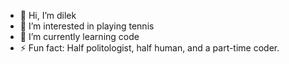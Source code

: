 - 👋 Hi, I’m dilek
- 👀 I’m interested in playing tennis
- 🌱 I’m currently learning code
- ⚡ Fun fact: Half politologist, half human, and a part-time coder.

<!---
dilek-gokalp/dilek-gokalp is a ✨ special ✨ repository because its `README.md` (this file) appears on your GitHub profile.
You can click the Preview link to take a look at your changes.
--->

